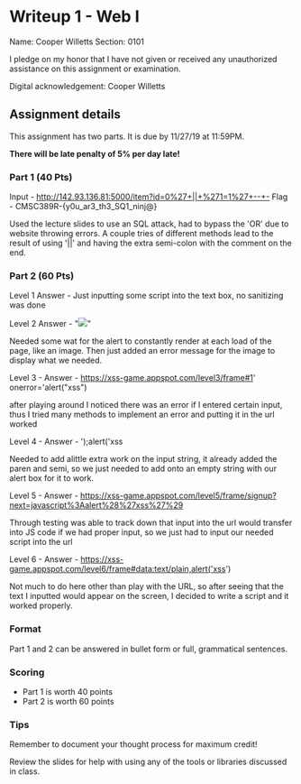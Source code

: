 # Writeup 1 - Web I

Name: Cooper Willetts
Section: 0101

I pledge on my honor that I have not given or received any unauthorized assistance on this assignment or examination.

Digital acknowledgement: Cooper Willetts


## Assignment details
This assignment has two parts. It is due by 11/27/19 at 11:59PM.

**There will be late penalty of 5% per day late!**

### Part 1 (40 Pts)
Input - http://142.93.136.81:5000/item?id=0%27+||+%271=1%27+--+- 
Flag - CMSC389R-{y0u_ar3_th3_SQ1_ninj@}

Used the lecture slides to use an SQL attack, had to bypass the 'OR' due to website throwing errors. A couple tries of different methods lead to the result of using '||' and having the extra semi-colon with the comment on the end. 

### Part 2 (60 Pts)
Level 1 
Answer - <script>alert("xss")</script>
Just inputting some script into the text box, no sanitizing was done

Level 2 
Answer - "<img src='testing' onerror='alert("xss")'>"

Needed some wat for the alert to constantly render at each load of the page, like an image. Then just added an error message for the image to display what we needed.

Level 3 - 
Answer - https://xss-game.appspot.com/level3/frame#1' onerror='alert("xss")

after playing around I noticed there was an error if I entered certain input, thus I tried many methods to implement an error and putting it in the url worked

Level 4 - 
Answer - ');alert('xss 

Needed to add alittle extra work on the input string, it already added the paren and semi, so we just needed to add onto an empty string with our alert box for it to work. 

Level 5 - 
Answer - https://xss-game.appspot.com/level5/frame/signup?next=javascript%3Aalert%28%27xss%27%29 

Through testing was able to track down that input into the url would transfer into JS code if we had proper input, so we just had to input our needed script into the url

Level 6 -
Answer - https://xss-game.appspot.com/level6/frame#data:text/plain,alert('xss')

Not much to do here other than play with the URL, so after seeing that the text I inputted would appear on the screen, I decided to write a script and it worked properly. 

### Format

Part 1 and 2 can be answered in bullet form or full, grammatical sentences.

### Scoring

* Part 1 is worth 40 points
* Part 2 is worth 60 points

### Tips

Remember to document your thought process for maximum credit!

Review the slides for help with using any of the tools or libraries discussed in
class.
